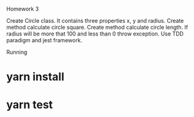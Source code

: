 Homework 3

Create Circle class. It contains three properties x, y and radius. Create method calculate circle square. Create method calculate circle length. If radius will be more that 100 and less than 0 throw exception. Use TDD paradigm and jest framework.


Running
# yarn install
# yarn test